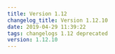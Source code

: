 ```yaml
---
title: Version 1.12
changelog_title: Version 1.12.10
date: 2019-04-29 11:39:22 
tags: changelogs 1.12 deprecated
version: 1.12.10
---
```

<script src="https://gist.github.com/spinnaker-release/09df518265e3c371a12c5eef7e946b56.js"/>
